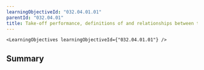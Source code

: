 ```yaml
---
learningObjectiveId: "032.04.01.01"
parentId: "032.04.01"
title: Take-off performance, definitions of and relationships between terms
---
```


```tsx eval
<LearningObjectives learningObjectiveId={"032.04.01.01"} />
```

## Summary
